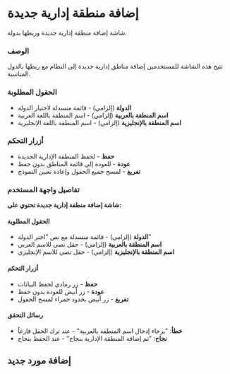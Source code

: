 # إضافة منطقة إدارية جديدة
شاشة إضافة منطقة إدارية جديدة وربطها بدولة.

### الوصف
تتيح هذه الشاشة للمستخدمين إضافة مناطق إدارية جديدة إلى النظام مع ربطها بالدول المناسبة.

### الحقول المطلوبة
- **الدولة** (إلزامي) - قائمة منسدلة لاختيار الدولة
- **اسم المنطقة بالعربية** (إلزامي) - اسم المنطقة باللغة العربية
- **اسم المنطقة بالإنجليزية** (إلزامي) - اسم المنطقة باللغة الإنجليزية

### أزرار التحكم
- **حفظ** - لحفظ المنطقة الإدارية الجديدة
- **عودة** - للعودة إلى قائمة المناطق بدون حفظ
- **تفريغ** - لمسح جميع الحقول وإعادة تعيين النموذج

### تفاصيل واجهة المستخدم
**شاشة إضافة منطقة إدارية جديدة تحتوي على:**

#### الحقول المطلوبة
- **الدولة** (إلزامي) - قائمة منسدلة مع نص "اختر الدولة"
- **اسم المنطقة بالعربية** (إلزامي) - حقل نصي للاسم العربي
- **اسم المنطقة بالإنجليزية** (إلزامي) - حقل نصي للاسم الإنجليزي

#### أزرار التحكم
- **حفظ** - زر رمادي لحفظ البيانات
- **عودة** - زر أبيض للعودة بدون حفظ
- **تفريغ** - زر أبيض بحدود حمراء لمسح الحقول

#### رسائل التحقق
- **خطأ**: "برجاء إدخال اسم المنطقة بالعربية" - عند ترك الحقل فارغاً
- **نجاح**: "تم إضافة المنطقة الإدارية بنجاح" - عند الحفظ بنجاح

## إضافة مورد جديد

